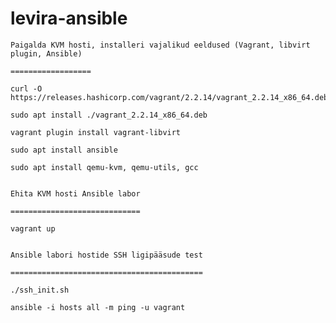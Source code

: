 # levira-ansible

    Paigalda KVM hosti, installeri vajalikud eeldused (Vagrant, libvirt plugin, Ansible)

    ==================

    curl -O https://releases.hashicorp.com/vagrant/2.2.14/vagrant_2.2.14_x86_64.deb

    sudo apt install ./vagrant_2.2.14_x86_64.deb

    vagrant plugin install vagrant-libvirt

    sudo apt install ansible

    sudo apt install qemu-kvm, qemu-utils, gcc


    Ehita KVM hosti Ansible labor

    =============================   

    vagrant up


    Ansible labori hostide SSH ligipääsude test

    =========================================== 

    ./ssh_init.sh  

    ansible -i hosts all -m ping -u vagrant
